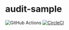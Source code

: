 # audit-sample

![GitHub Actions](https://github.com/SudachiWorks/audit-sample/workflows/Audit/badge.svg?branch=master)
[![CircleCI](https://circleci.com/gh/SudachiWorks/audit-sample.svg?style=shield)](https://circleci.com/gh/SudachiWorks/audit-sample)